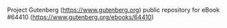 Project Gutenberg (https://www.gutenberg.org) public repository for
eBook #64410 (https://www.gutenberg.org/ebooks/64410)
